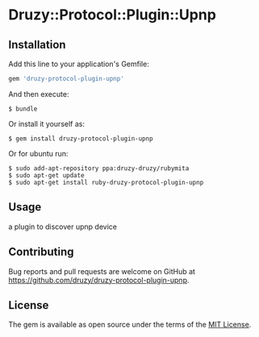 # Druzy::Protocol::Plugin::Upnp

## Installation

Add this line to your application's Gemfile:

```ruby
gem 'druzy-protocol-plugin-upnp'
```

And then execute:

    $ bundle

Or install it yourself as:

    $ gem install druzy-protocol-plugin-upnp

Or for ubuntu run:

    $ sudo add-apt-repository ppa:druzy-druzy/rubymita
    $ sudo apt-get update
    $ sudo apt-get install ruby-druzy-protocol-plugin-upnp

## Usage

a plugin to discover upnp device

## Contributing

Bug reports and pull requests are welcome on GitHub at https://github.com/druzy/druzy-protocol-plugin-upnp.

## License

The gem is available as open source under the terms of the [MIT License](http://opensource.org/licenses/MIT).

